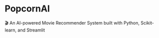 # PopcornAI
🎬 An AI-powered Movie Recommender System built with Python, Scikit-learn, and Streamlit
